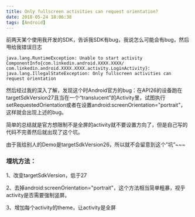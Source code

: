 ```yaml
---
title: Only fullscreen activities can request orientation?
date: 2018-05-24 18:06:38
tags: [Android]
---
```


前两天某个使用我开发的SDK，告诉我SDK有bug，我说怎么可能会有bug，然后甩给我错误日志

```
java.lang.RuntimeException: Unable to start activity 
ComponentInfo{com.linkedin.android.XXXX.XXXX/
com.linkedin.android.XXXX.XXXX.activity.LoginActivity}: 
java.lang.IllegalStateException: Only fullscreen activities can 
request orientation
```

然后经过我的深入了解，发现这个时Android官方的bug：在API26的设备跑在targetSdkVersion27且当在一个“translucent”的Activity里，试图执行setRequestedOrientation或者在设置android:screenOrientation="portrait"，
这样就会出现上述的bug。

简单的总结就是官方想限制不是全屏的activity就不要设置方向了，但是自己写的代码不完善然后就出现了这个坑。

由于我给别人的Demo是targetSdkVersion26，所以就不会留意到这个”坑”~~~

<!--more-->
### 埋坑方法：
1、改变targetSdkVersion，低于27

2、去掉android:screenOrientation="portrait"，这个方法相当简单粗暴，视乎activity是否需要强制竖屏。

3、增加每个activity的theme，让activity是全屏


